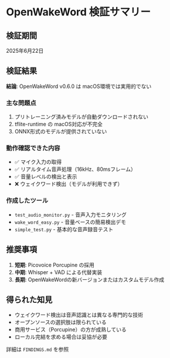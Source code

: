 # OpenWakeWord 検証サマリー

## 検証期間
2025年6月22日

## 検証結果
**結論**: OpenWakeWord v0.6.0 は macOS環境では実用的でない

### 主な問題点
1. プリトレーニング済みモデルが自動ダウンロードされない
2. tflite-runtime の macOS対応が不完全
3. ONNX形式のモデルが提供されていない

### 動作確認できた内容
- ✅ マイク入力の取得
- ✅ リアルタイム音声処理（16kHz、80msフレーム）
- ✅ 音量レベルの検出と表示
- ❌ ウェイクワード検出（モデルが利用できず）

### 作成したツール
- `test_audio_monitor.py` - 音声入力モニタリング
- `wake_word_easy.py` - 音量ベースの簡易検出デモ
- `simple_test.py` - 基本的な音声録音テスト

## 推奨事項
1. **短期**: Picovoice Porcupine の採用
2. **中期**: Whisper + VAD による代替実装
3. **長期**: OpenWakeWordの新バージョンまたはカスタムモデル作成

## 得られた知見
- ウェイクワード検出は音声認識とは異なる専門的な技術
- オープンソースの選択肢は限られている
- 商用サービス（Porcupine）の方が成熟している
- ローカル完結を求める場合は妥協が必要

詳細は `FINDINGS.md` を参照